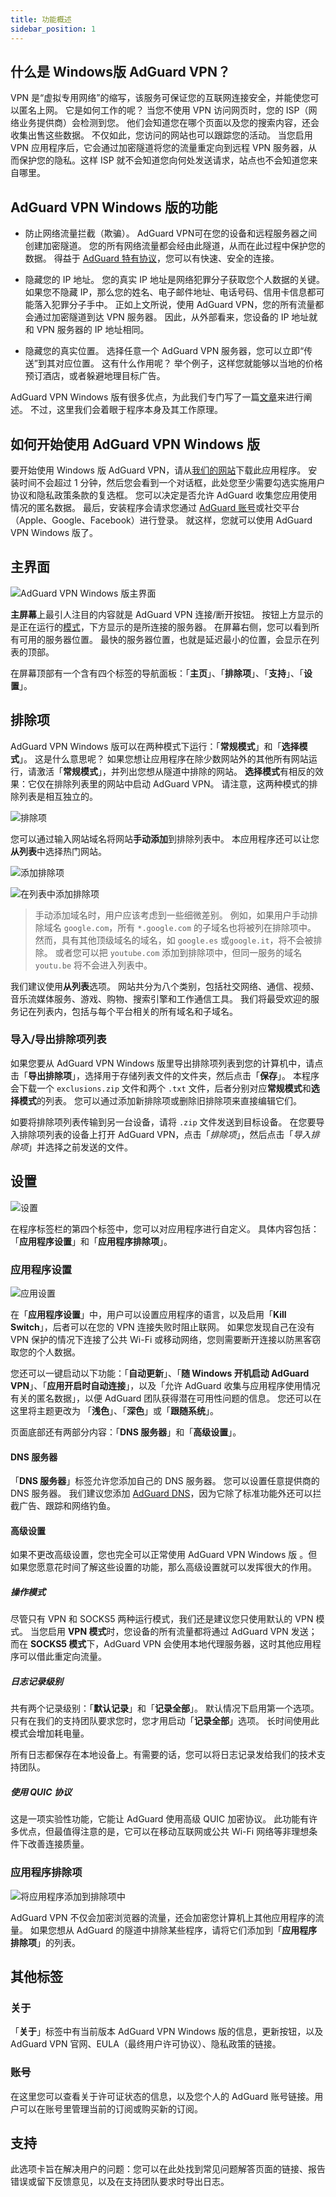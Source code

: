 ```yaml
---
title: 功能概述
sidebar_position: 1
---
```


## 什么是 Windows版 AdGuard VPN？

VPN 是“虚拟专用网络”的缩写，该服务可保证您的互联网连接安全，并能使您可以匿名上网。 它是如何工作的呢？ 当您不使用 VPN 访问网页时，您的 ISP（网络业务提供商）会检测到您。 他们会知道您在哪个页面以及您的搜索内容，还会收集出售这些数据。 不仅如此，您访问的网站也可以跟踪您的活动。 当您启用 VPN 应用程序后，它会通过加密隧道将您的流量重定向到远程 VPN 服务器，从而保护您的隐私。这样 ISP 就不会知道您向何处发送请求，站点也不会知道您来自哪里。

## AdGuard VPN Windows 版的功能

- 防止网络流量拦截（欺骗）。 AdGuard VPN可在您的设备和远程服务器之间创建加密隧道。 您的所有网络流量都会经由此隧道，从而在此过程中保护您的数据。 得益于 [AdGuard 特有协议](/general/adguard-vpn-protocol)，您可以有快速、安全的连接。

- 隐藏您的 IP 地址。 您的真实 IP 地址是网络犯罪分子获取您个人数据的关键。 如果您不隐藏 IP，那么您的姓名、电子邮件地址、电话号码、信用卡信息都可能落入犯罪分子手中。 正如上文所说，使用 AdGuard VPN，您的所有流量都会通过加密隧道到达 VPN 服务器。 因此，从外部看来，您设备的 IP 地址就和 VPN 服务器的 IP 地址相同。

- 隐藏您的真实位置。 选择任意一个 AdGuard VPN 服务器，您可以立即“传送”到其对应位置。 这有什么作用呢？ 举个例子，这样您就能够以当地的价格预订酒店，或者躲避地理目标广告。

AdGuard VPN Windows 版有很多优点，为此我们专门写了一篇[文章](/general/why-adguard-vpn)来进行阐述。 不过，这里我们会着眼于程序本身及其工作原理。

## 如何开始使用 AdGuard VPN Windows 版

要开始使用 Windows 版 AdGuard VPN，请从[我们的网站](https://adguard-vpn.com/welcome.html)下载此应用程序。 安装时间不会超过 1 分钟，然后您会看到一个对话框，此处您至少需要勾选实施用户协议和隐私政策条款的复选框。 您可以决定是否允许 AdGuard 收集您应用使用情况的匿名数据。 最后，安装程序会请求您通过 [AdGuard 账号](https://auth.adguard.com/login.html)或社交平台（Apple、Google、Facebook）进行登录。 就这样，您就可以使用 AdGuard VPN Windows 版了。

## 主界面

![AdGuard VPN Windows 版主界面](https://cdn.adguardvpn.com/content/release_notes/vpn/windows/v2.0/new_main_window_en.png)

**主屏幕**上最引人注目的内容就是 AdGuard VPN 连接/断开按钮。 按钮上方显示的是正在运行的[模式](#exclusions)，下方显示的是所连接的服务器。 在屏幕右侧，您可以看到所有可用的服务器位置。 最快的服务器位置，也就是延迟最小的位置，会显示在列表的顶部。

在屏幕顶部有一个含有四个标签的导航面板：「**主页**」、「**排除项**」、「**支持**」、「**设置**」。

## 排除项

AdGuard VPN Windows 版可以在两种模式下运行：「**常规模式**」和「**选择模式**」。 这是什么意思呢？ 如果您想让应用程序在除少数网站外的其他所有网站运行，请激活「**常规模式**」，并列出您想从隧道中排除的网站。 **选择模式**有相反的效果：它仅在排除列表里的网站中启动 AdGuard VPN。 请注意，这两种模式的排除列表是相互独立的。

![排除项](https://cdn.adguardvpn.com/content/kb/VPN/windows/exclusions_en.png)

您可以通过输入网站域名将网站**手动添加**到排除列表中。 本应用程序还可以让您**从列表**中选择热门网站。

![添加排除项](https://cdn.adguardvpn.com/content/kb/VPN/windows/exclusions_add_en.png)

![在列表中添加排除项](https://cdn.adguardvpn.com/content/kb/VPN/windows/exclusions_from_list_en.png)

> 手动添加域名时，用户应该考虑到一些细微差别。 例如，如果用户手动排除域名 `google.com`，所有 `*.google.com` 的子域名也将被列在排除项中。 然而，具有其他顶级域名的域名，如 `google.es` 或`google.it`，将不会被排除。 或者您可以把 `youtube.com` 添加到排除项中，但同一服务的域名 `youtu.be` 将不会进入列表中。

我们建议使用**从列表**选项。 网站共分为八个类别，包括社交网络、通信、视频、音乐流媒体服务、游戏、购物、搜索引擎和工作通信工具。 我们将最受欢迎的服务记在列表内，包括与每个平台相关的所有域名和子域名。

### 导入/导出排除项列表

如果您要从 AdGuard VPN Windows 版里导出排除项列表到您的计算机中，请点击「**导出排除项**」，选择用于存储列表文件的文件夹，然后点击「**保存**」。 本程序会下载一个 `exclusions.zip` 文件和两个 `.txt` 文件，后者分别对应**常规模式**和**选择模式**的列表。 您可以通过添加新排除项或删除旧排除项来直接编辑它们。

如要将排除项列表传输到另一台设备，请将 `.zip` 文件发送到目标设备。 在您要导入排除项列表的设备上打开 AdGuard VPN，点击「*排除项*」，然后点击「*导入排除项*」并选择之前发送的文件。

## 设置

![设置](https://cdn.adguardvpn.com/content/release_notes/vpn/windows/v2.0/settings_en.png)

在程序标签栏的第四个标签中，您可以对应用程序进行自定义。 具体内容包括：「**应用程序设置**」和「**应用程序排除项**」。

### 应用程序设置

![应用设置](https://cdn.adguardvpn.com/content/release_notes/vpn/windows/v2.0/app_settings_en.png)

在「**应用程序设置**」中，用户可以设置应用程序的语言，以及启用「**Kill Switch**」，后者可以在您的 VPN 连接失败时阻止联网。 如果您发现自己在没有 VPN 保护的情况下连接了公共 Wi-Fi 或移动网络，您则需要断开连接以防黑客窃取您的个人数据。

您还可以一键启动以下功能：「**自动更新**」、「**随 Windows 开机启动 AdGuard VPN**」、「**应用开启时自动连接**」，以及「允许 AdGuard 收集与应用程序使用情况有关的匿名数据」，以便 AdGuard 团队获得潜在可用性问题的信息。 您还可以在这里将主题更改为 「**浅色**」、「**深色**」或「**跟随系统**」。

页面底部还有两部分内容：「**DNS 服务器**」和「**高级设置**」。

#### DNS 服务器

「**DNS 服务器**」标签允许您添加自己的 DNS 服务器。 您可以设置任意提供商的 DNS 服务器。 我们建议您添加 [AdGuard DNS](https://adguard-dns.io/kb/general/dns-providers/#adguard-dns)，因为它除了标准功能外还可以拦截广告、跟踪和网络钓鱼。

#### 高级设置

如果不更改高级设置，您也完全可以正常使用 AdGuard VPN Windows 版 。但如果您愿意花时间了解这些设置的功能，那么高级设置就可以发挥很大的作用。

##### 操作模式

尽管只有 VPN 和 SOCKS5 两种运行模式，我们还是建议您只使用默认的 VPN 模式。 当您启用 **VPN 模式**时，您设备的所有流量都将通过 AdGuard VPN 发送；而在 **SOCKS5 模式**下，AdGuard VPN 会使用本地代理服务器，这时其他应用程序可以借此重定向流量。

##### 日志记录级别

共有两个记录级别：「**默认记录**」和「**记录全部**」。 默认情况下启用第一个选项。 只有在我们的支持团队要求您时，您才用启动「**记录全部**」选项。 长时间使用此模式会增加耗电量。

所有日志都保存在本地设备上。有需要的话，您可以将日志记录发给我们的技术支持团队。

##### 使用 QUIC 协议

这是一项实验性功能，它能让 AdGuard 使用高级 QUIC 加密协议。 此功能有许多优点，但最值得注意的是，它可以在移动互联网或公共 Wi-Fi 网络等非理想条件下改善连接质量。

### 应用程序排除项

![将应用程序添加到排除项中](https://cdn.adguardvpn.com/content/release_notes/vpn/windows/v2.0/add_app_en.png)

AdGuard VPN 不仅会加密浏览器的流量，还会加密您计算机上其他应用程序的流量。 如果您想从 AdGuard 的隧道中排除某些程序，请将它们添加到「**应用程序排除项**」的列表。

## 其他标签

### 关于

「**关于**」标签中有当前版本 AdGuard VPN Windows 版的信息，更新按钮，以及 AdGuard VPN 官网、EULA（最终用户许可协议）、隐私政策的链接。

### 账号

在这里您可以查看关于许可证状态的信息，以及您个人的 AdGuard 账号链接。用户可以在账号里管理当前的订阅或购买新的订阅。

## 支持

此选项卡旨在解决用户的问题：您可以在此处找到常见问题解答页面的链接、报告错误或留下反馈意见，以及在支持团队要求时导出日志。
